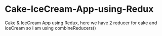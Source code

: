 # Cake-IceCream-App-using-Redux
Cake &amp; IceCream App using Redux, here we have 2 reducer for cake and iceCream so i am using combineReducers()
